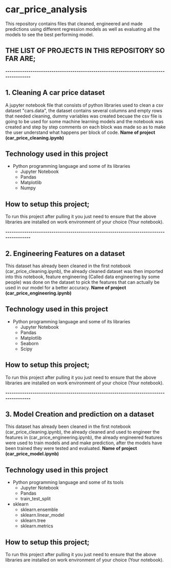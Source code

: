 # car_price_analysis
 This repository contains files that cleaned, engineered and made predictions using different regression models as well as evaluating all the models to see the best performing model.

 ## THE LIST OF PROJECTS IN THIS REPOSITORY SO FAR ARE;
 <b>----------------------------------------------------------------------------------------</b>
<h2><b>1. Cleaning A car price dataset</b></h2>A jupyter notebook file that consists of python libraries used to clean a csv dataset "cars.data", the dataset contains several columns and empty rows that needed cleaning, dummy variables was created becuae the csv file is going to be used for some machine learning models and the notebook was created and step by step comments on each block was made so as to make the user understand what happens per block of code. <b>Name of project (car_price_cleaning.ipynb)</b>

## Technology used in this project
<ul>
<li> Python programming language and some of its libraries
<ul>
<li> Jupyter Notebook
<li> Pandas
<li> Matplotlib
<li> Numpy
</ul>
</ul>

## How to setup this project;
To run this project after pulling it you just need to ensure that the above libraries are installed on work environment of your choice (Your notebook).

<b>----------------------------------------------------------------------------------------</b>

<h2><b>2. Engineering Features on a dataset</b></h2>This dataset has already been cleaned in the first notebook (car_price_cleaning.ipynb), the already cleaned dataset was then imported into this notebook, feature engineering (Called data engineering by some people) was done on the dataset to pick the features that can actually be used in our model for a better accuracy. <b>Name of project (car_price_engineering.ipynb)</b>

## Technology used in this project
<ul>
<li> Python programming language and some of its libraries
<ul>
<li> Jupyter Notebook
<li> Pandas
<li> Matplotlib
<li> Seaborn
<li> Scipy
</ul>
</ul>

## How to setup this project;
To run this project after pulling it you just need to ensure that the above libraries are installed on work environment of your choice (Your notebook).

<b>----------------------------------------------------------------------------------------</b>
<h2><b>3. Model Creation and prediction on a dataset</b></h2>This dataset has already been cleaned in the first notebook (car_price_cleaning.ipynb), the already cleaned and used to engineer the features in (car_price_engineering.ipynb), the already engineered features were used to train models and and make prediction, after the models have been trained they were tested and evaluated. <b>Name of project (car_price_model.ipynb)</b>

## Technology used in this project
<ul>
    <li> Python programming language and some of its tools
    <ul>
        <li> Jupyter Notebook
        <li> Pandas
        <li> train_test_split
    </ul>
    <li> sklearn
    <ul>
        <li> sklearn.ensemble
        <li> sklearn.linear_model
        <li> sklearn.tree
        <li> sklearn.metrics
    </ul>
</ul>


## How to setup this project;
To run this project after pulling it you just need to ensure that the above libraries are installed on work environment of your choice (Your notebook).